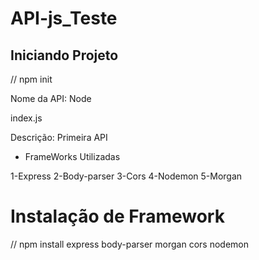 # API-js_Teste

## Iniciando Projeto 
  // npm init

Nome da API: Node

index.js

Descrição: Primeira API

 
 * FrameWorks Utilizadas
  
  1-Express
  2-Body-parser
  3-Cors
  4-Nodemon
  5-Morgan

# Instalação de Framework

// npm install express body-parser morgan cors nodemon 